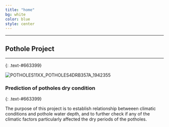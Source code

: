 ```yaml
---
title: "home"
bg: white
color: blue
style: center
---
```

---
## Pothole Project
---
{: .text-#663399}

![POTHOLES11XX_POTHOLES4DRB357A_1942355](https://user-images.githubusercontent.com/77670180/141729577-7c0b8c99-1e0b-4c76-a921-5f1f7227d988.jpg)

### Prediction of potholes dry condition
{: .text-#663399}

The purpose of this project is to establish relationship betweeen climatic conditions and pothole water depth, and to further check if any of the climatic factors particularly affected the dry periods of the potholes.

